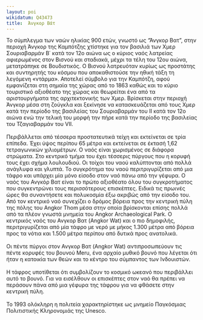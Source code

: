 ```yaml
---
layout: poi
wikidatum: Q43473
title:  Άνγκορ Βάτ
---
```


Το σύμπλεγμα των ναών ηλικίας 900 ετών, γνωστό ως “Άνγκορ Βατ”, στην περιοχή Άνγκορ της Καμπότζης χτίστηκε για τον βασιλιά των Χμερ Σουριαβαρμάν Β΄ κατά τον 12ο αιώνα ως ο κύριος ναός λατρείας αφιερωμένος στον Βισνού και σταδιακά, μέχρι τα τέλη του 12ου αιώνα, μετατράπηκε σε Βουδιστικός. Ο Βισνού λατρευόταν κυρίως ως προστάτης και συντηρητής του κόσμου που αποκαθιστούσε την ηθική τάξη τη λεγόμενη «ντάρμα». Αποτελεί σύμβολο για την Καμπότζη, αφού εμφανίζεται στη σημαία της χώρας από το 1863 καθώς και το κύριο τουριστικό αξιοθέατο της χώρας και θεωρείται ένα από τα αριστουργήματα της αρχιτεκτονικής των Χμερ.  Βρίσκεται στην περιοχή Άνγκορ μέσα στη ζούγκλα και ξεκίνησε να κατασκευάζεται από τους Χμερ κατά την περίοδο της βασιλείας του Σουριαβαρμάν του II κατά τον 12ο αιώνα ενώ την τελική του μορφή την πήρε κατά την περίοδο της βασιλείας του Τζαγιαβαρμάν του VII. <br> <br>
Περιβάλλεται από τέσσερα προστατευτικά τείχη και εκτείνεται σε τρία επίπεδα. Έχει ύψος περίπου 65 μέτρα και εκτείνεται σε έκτασή 1,62 τετραγωνικών χιλιομέτρων. Ο ναός είναι χωρισμένος σε διάφορα στρώματα. Στο κεντρικό τμήμα του έχει τέσσερις πύργους που η κορυφή τους έχει σχήμα λουλουδιού. Οι τοίχοι του ναού καλύπτονται από πολλά ανάγλυφα και γλυπτά. Το συγκρότημα του ναού περιτριγυρίζεται από μια τάφρο και υπάρχει μία μόνο είσοδο στον ναό πάνω από την γέφυρα. Ο ναός του Ανγκόρ Βατ είναι το πρώτο αξιοθέατο όλου του συγκροτήματος που συγκεντρώνει τους περισσότερους επισκέπτες. Ειδικά τις πρωινές ώρες θα συναντήσετε και πολυκοσμία έξω ακριβώς από την είσοδο του. Από τον κεντρικό ναό συνεχίζει ο δρόμος βόρεια προς την κεντρική πύλη της πόλης του Angkor Thom μέσα στην οποία βρίσκονται επίσης πολλά από τα πλέον γνωστά μνημεία του Angkor Archaeological Park.  Ο κεντρικός ναός του Ανγκορ Βατ (Angkor Wat) και ο πιο δημοφιλής, περιτριγυρίζεται από μία τάφρο με νερό με μήκος 1.300 μέτρα από βόρεια προς τα νότια και 1.500 μέτρα περίπου από δυτικά προς ανατολικά. <br> <br>
Οι πέντε πύργοι στον Ανγκορ Βατ (Angkor Wat) αντιπροσωπεύουν τις πέντε κορυφές του βουνού Meru, ένα αρχαίο μυθικό βουνό που λέγεται ότι ήταν η κατοικία των θεών και το κέντρο του σύμπαντος των Ινδουιστών. <br> <br>
Η τάφρος υποτίθεται ότι συμβολίζουν το κοσμικό ωκεανό που περιβάλλει αυτό το βουνό. Για να εισέλθουν οι επισκέπτες στον ναό θα πρέπει να περάσουν πάνα από μια γέφυρα της τάφρου για να φθάσετε στην κεντρική πύλη. <br> <br>
Το 1993 ολόκληρη η πολιτεία χαρακτηρίστηκε ως μνημείο Παγκόσμιας Πολιτιστικής Κληρονομιάς της Unesco.
